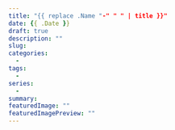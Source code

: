 ```yaml
---
title: "{{ replace .Name "-" " " | title }}"
date: {{ .Date }}
draft: true
description: ""
slug: 
categories:
  - 
tags:
  - 
series:
  -
summary: 
featuredImage: ""
featuredImagePreview: ""
---
```


